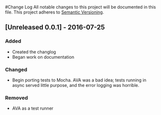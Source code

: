 #Change Log
All notable changes to this project will be documented in this file. This project adheres to [Semantic Versioning](http://semver.org/).

## [Unreleased 0.0.1] - 2016-07-25
### Added
- Created the changlog
- Began work on documentation

### Changed
- Begin porting tests to Mocha. AVA was a bad idea; tests running in async served little purpose, and the error logging was horrible.

### Removed
- AVA as a test runner
